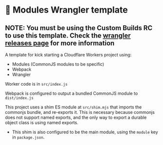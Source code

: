 # 👷 Modules Wrangler template

## NOTE: You must be using the Custom Builds RC to use this template. Check the [wrangler releases page](https://github.com/cloudflare/wrangler/releases) for more information

A template for kick starting a Cloudflare Workers project using:

- Modules (CommonJS modules to be specific)
- Webpack
- Wrangler

Worker code is in `src/index.js`

Webpack is configured to output a bundled CommonJS module to `dist/index.js`

This project uses a shim ES module at `src/shim.mjs` that imports the commonjs bundle, and re-exports it. This is necessary because commonjs does not support named exports, and the only way to export a durable object class is using named exports.

- This shim is also configured to be the main module, using the `module` key in `package.json`.
